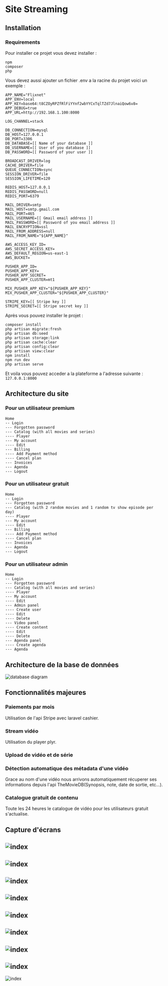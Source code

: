 # Site Streaming
## Installation
### Requirements
Pour installer ce projet vous devez installer :
```
npm
composer
php
```
Vous devez aussi ajouter un fichier .env a la racine du projet voici un exemple :
```
APP_NAME="Flixnet"
APP_ENV=local
APP_KEY=base64:t8CZOyRPZfRlFiYYnf2wbYYCxTqlTZd7JlnaiQow6v8=
APP_DEBUG=true
APP_URL=http://192.168.1.100:8000

LOG_CHANNEL=stack

DB_CONNECTION=mysql
DB_HOST=127.0.0.1
DB_PORT=3306
DB_DATABASE=[[ Name of your database ]]
DB_USERNAME=[[ User of you database ]]
DB_PASSWORD=[[ Password of your user ]]

BROADCAST_DRIVER=log
CACHE_DRIVER=file
QUEUE_CONNECTION=sync
SESSION_DRIVER=file
SESSION_LIFETIME=120

REDIS_HOST=127.0.0.1
REDIS_PASSWORD=null
REDIS_PORT=6379

MAIL_DRIVER=smtp
MAIL_HOST=smtp.gmail.com
MAIL_PORT=465
MAIL_USERNAME=[[ Gmail email address ]]
MAIL_PASSWORD=[[ Password of you email address ]]
MAIL_ENCRYPTION=ssl
MAIL_FROM_ADDRESS=null
MAIL_FROM_NAME="${APP_NAME}"

AWS_ACCESS_KEY_ID=
AWS_SECRET_ACCESS_KEY=
AWS_DEFAULT_REGION=us-east-1
AWS_BUCKET=

PUSHER_APP_ID=
PUSHER_APP_KEY=
PUSHER_APP_SECRET=
PUSHER_APP_CLUSTER=mt1

MIX_PUSHER_APP_KEY="${PUSHER_APP_KEY}"
MIX_PUSHER_APP_CLUSTER="${PUSHER_APP_CLUSTER}"

STRIPE_KEY=[[ Stripe key ]]
STRIPE_SECRET=[[ Stripe secret key ]]
```
Après vous pouvez installer le projet :
```
composer install
php artisan migrate:fresh
php artisan db:seed
php artisan storage:link
php artisan cache:clear
php artisan config:clear
php artisan view:clear
npm install
npm run dev
php artisan serve
```
Et voila vous pouvez acceder a la plateforme a l'adresse suivante : ```127.0.0.1:8000```
## Architecture du site
### Pour un utilisateur premium
```
Home
-- Login
--- Forgotten password
--- Catalog (with all movies and series)
---- Player
--- My account
---- Edit
--- Billing
---- Add Payment method
---- Cancel plan
--- Invoices
--- Agenda
--- Logout
```
### Pour un utilisateur gratuit
```
Home
-- Login
--- Forgotten password
--- Catalog (with 2 random movies and 1 random tv show episode per day)
---- Player
--- My account
---- Edit
--- Billing
---- Add Payment method
---- Cancel plan
--- Invoices
--- Agenda
--- Logout
```
### Pour un utilisateur admin
```
Home
-- Login
--- Forgotten password
--- Catalog (with all movies and series)
---- Player
--- My account
---- Edit
--- Admin panel
---- Create user
---- Edit
---- Delete
--- Video panel
---- Create content
---- Edit
---- Delete
--- Agenda panel
---- Create agenda
--- Agenda
```
## Architecture de la base de données
![database diagram](rendu/diagram.png)
## Fonctionnalités majeures
### Paiements par mois
Utilisation de l'api Stripe avec laravel cashier.
### Stream vidéo
Utilisation du player plyr.
### Upload de vidéo et de série
### Détection automatique des métadata d'une vidéo
Grace au nom d'une vidéo nous arrivons automatiquement récuperer ses informations depuis l'api TheMovieDB(Synopsis, note, date de sortie, etc...).
### Catalogue gratuit de contenu
Toute les 24 heures le catalogue de vidéo pour les utilisateurs gratuit s'actualise.
## Capture d'écrans
![index](rendu/index.PNG)
---------------------
![index](rendu/register.PNG)
---
![index](rendu/freecatalog.PNG)
---
![index](rendu/subscribe.PNG)
---
![index](rendu/payment.PNG)
---
![index](rendu/catalog_premium.PNG)
---
![index](rendu/admin_panel.PNG)
---
![index](rendu/video_panel.PNG)
---
![index](rendu/agenda_panel.PNG)
